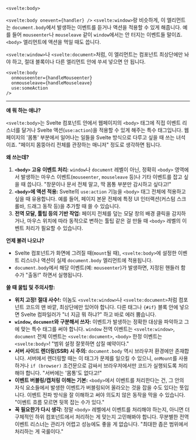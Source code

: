 `<svelte:body>`

`<svelte:body onevent={handler} />`
`<svelte:window>`랑 비슷하게, 이 엘리먼트는 `document.body`에서 발생하는 이벤트를 듣거나 액션을 적용할 수 있게 해줍니다. 예를 들어 `mouseenter`나 `mouseleave` 같이 `window`에서는 안 터지는 이벤트들 말이죠. `<body>` 엘리먼트에 액션을 먹일 때도 씁니다.

`<svelte:window>`나 `<svelte:document>`처럼, 이 엘리먼트는 컴포넌트 최상단에만 놔야 하고, 절대 블록이나 다른 엘리먼트 안에 쑤셔 넣으면 안 됩니다.

```svelte
<svelte:body
  onmouseenter={handleMouseenter}
  onmouseleave={handleMouseleave}
  use:someAction
/>
```

---

**얘 뭐 하는 애냐?**

`<svelte:body>`는 Svelte 컴포넌트 안에서 웹페이지의 `<body>` 태그에 직접 이벤트 리스너를 달거나 Svelte 액션(`use:action`)을 적용할 수 있게 해주는 특수 태그입니다. 웹페이지의 '몸통' 부분에서 일어나는 일들을 Svelte 방식으로 다루고 싶을 때 쓰는 녀석이죠. "페이지 몸뚱아리 전체를 관장하는 매니저" 정도로 생각하면 됩니다.

**왜 쓰는데?**

1.  **`<body>` 고유 이벤트 처리:** `window`나 `document` 레벨이 아닌, 정확히 `<body>` 영역에서 발생하는 마우스 이벤트(`mouseenter`, `mouseleave` 등)나 기타 이벤트를 잡고 싶을 때 씁니다. "창문이나 문서 전체 말고, 딱 몸통 부분만 감시하고 싶다고!"
2.  **`<body>`에 액션 적용:** Svelte의 `use:action` 기능을 `<body>` 태그 전체에 적용하고 싶을 때 유용합니다. 예를 들어, 페이지 본문 전체에 특정 UI 인터랙션(커스텀 스크롤바, 드래그 동작 등)을 추가할 때 쓸 수 있습니다.
3.  **전역 모달, 툴팁 등의 기반 작업:** 페이지 전체를 덮는 모달 창의 배경 클릭을 감지하거나, 마우스 위치에 따라 동적으로 변하는 툴팁 같은 걸 만들 때 `<body>` 레벨의 이벤트 처리가 필요할 수 있습니다.

**언제 불려 나오냐?**

*   Svelte 컴포넌트가 화면에 그려질 때(`mount`될 때), `<svelte:body>`에 설정한 이벤트 리스너나 액션이 실제 `document.body` 엘리먼트에 적용됩니다.
*   `document.body`에서 해당 이벤트(예: `mouseenter`)가 발생하면, 지정된 핸들러 함수가 "출동!" 하면서 실행됩니다.

**쓸 때 꿀팁 및 주의사항:**

*   **위치 고정! 절대 사수!:** 이놈도 `<svelte:window>`나 `<svelte:document>`처럼 컴포넌트 코드의 맨 바깥, 최상단에만 있어야 합니다. 다른 태그나 `{#if}` 블록 안에 넣으면 Svelte 컴파일러가 "너 지금 뭐 하냐?" 하고 바로 에러 뿜습니다.
*   **`window`, `document`와 구분해서 쓰자:** 이벤트가 발생하는 정확한 대상을 파악하고 그에 맞는 특수 태그를 써야 합니다. `window` 전역 이벤트는 `<svelte:window>`, `document` 전체 이벤트는 `<svelte:document>`, `<body>` 한정 이벤트는 `<svelte:body>`! "범위 설정 잘못하면 삽질 예약이다."
*   **서버 사이드 렌더링(SSR) 시 주의:** `document.body` 역시 브라우저 환경에만 존재합니다. 서버에서 렌더링할 때는 이 태그가 문제를 일으킬 수 있으니, `onMount`를 사용하거나 `if (browser)` 조건문으로 감싸서 브라우저에서만 코드가 실행되도록 처리해야 합니다. "서버에는 '몸통'도 없다고!"
*   **이벤트 버블링/캡처링 이해는 기본:** `<body>`에서 이벤트를 처리한다는 건, 그 안의 자식 요소들에서 발생한 이벤트가 버블링되어 올라오는 것을 잡을 수도 있다는 뜻입니다. 이벤트 전파 방식을 잘 이해하고 써야 의도치 않은 동작을 막을 수 있습니다. "이벤트 흐름 모르면 뒷목 잡는 수가 있다."
*   **꼭 필요한가 다시 생각:** 정말 `<body>` 레벨에서 이벤트를 처리해야 하는지, 아니면 더 구체적인 하위 컴포넌트에서 처리하는 게 맞는지 고민해봐야 합니다. 무분별한 전역 이벤트 리스너는 관리가 어렵고 성능에도 좋을 게 없습니다. "최대한 좁은 범위에서 처리하는 게 국룰이다."